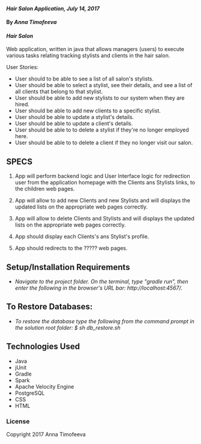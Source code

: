 #### _Hair Salon Application, July 14, 2017_

#### By _**Anna Timofeeva**_

#### _Hair Salon_

Web application, written in java that allows managers (users) to execute various tasks relating tracking stylists and clients in the hair salon.

User Stories:

* User should to be able to see a list of all salon's stylists.
* User should be able to select a stylist, see their details, and see a list of all clients that belong to that stylist.
* User should be able to add new stylists to our system when they are hired.
* User should be able to add new clients to a specific stylist.
* User should be able to update a stylist's details.
* User should be able to update a client's details.
* User should be able to to delete a stylist if they're no longer employed here.
* User should be able to to delete a client if they no longer visit our salon.


## SPECS

1. App will perform backend logic and User Interface logic for redirection user from the application homepage with the Clients ans Stylists links, to the children web pages.

2. App will allow to add new Clients and new Stylists and will displays the updated lists on the appropriate web pages correctly.

3. App will allow to delete Clients and Stylists and will displays the updated lists on the appropriate web pages correctly.

4. App should display each Clients's ans Stylist's profile.

5. App should redirects to the ????? web pages.


## Setup/Installation Requirements

* _Navigate to the project folder.  On the terminal, type "gradle run", then enter the following in the browser's URL bar: http://localhost:4567/._

## To Restore Databases:

* _To restore the database type the following from the command prompt in the solution root folder:
$ sh db_restore.sh_


## Technologies Used

* Java
* jUnit
* Gradle
* Spark
* Apache Velocity Engine
* PostgreSQL
* CSS
* HTML



### License
Copyright 2017 Anna Timofeeva  
